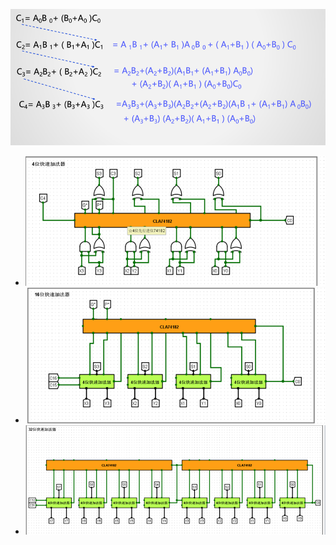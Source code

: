 ![](attachments/Pasted%20image%2020221207141745.png)
- ![](attachments/Pasted%20image%2020221207141435.png)
- ![](attachments/Pasted%20image%2020221207141421.png)
- ![](attachments/Pasted%20image%2020221207141402.png)
